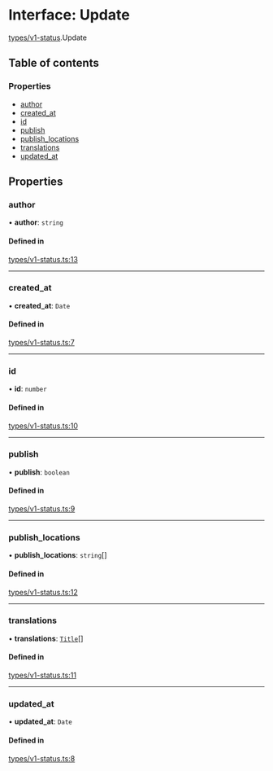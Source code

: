 # Interface: Update

[types/v1-status](../modules/types_v1_status.md).Update

## Table of contents

### Properties

- [author](types_v1_status.Update.md#author)
- [created\_at](types_v1_status.Update.md#created_at)
- [id](types_v1_status.Update.md#id)
- [publish](types_v1_status.Update.md#publish)
- [publish\_locations](types_v1_status.Update.md#publish_locations)
- [translations](types_v1_status.Update.md#translations)
- [updated\_at](types_v1_status.Update.md#updated_at)

## Properties

### author

• **author**: `string`

#### Defined in

[types/v1-status.ts:13](https://github.com/jameslinimk/unofficial-valorant-api/blob/1def087/package/src/types/v1-status.ts#L13)

___

### created\_at

• **created\_at**: `Date`

#### Defined in

[types/v1-status.ts:7](https://github.com/jameslinimk/unofficial-valorant-api/blob/1def087/package/src/types/v1-status.ts#L7)

___

### id

• **id**: `number`

#### Defined in

[types/v1-status.ts:10](https://github.com/jameslinimk/unofficial-valorant-api/blob/1def087/package/src/types/v1-status.ts#L10)

___

### publish

• **publish**: `boolean`

#### Defined in

[types/v1-status.ts:9](https://github.com/jameslinimk/unofficial-valorant-api/blob/1def087/package/src/types/v1-status.ts#L9)

___

### publish\_locations

• **publish\_locations**: `string`[]

#### Defined in

[types/v1-status.ts:12](https://github.com/jameslinimk/unofficial-valorant-api/blob/1def087/package/src/types/v1-status.ts#L12)

___

### translations

• **translations**: [`Title`](types_v1_status.Title.md)[]

#### Defined in

[types/v1-status.ts:11](https://github.com/jameslinimk/unofficial-valorant-api/blob/1def087/package/src/types/v1-status.ts#L11)

___

### updated\_at

• **updated\_at**: `Date`

#### Defined in

[types/v1-status.ts:8](https://github.com/jameslinimk/unofficial-valorant-api/blob/1def087/package/src/types/v1-status.ts#L8)
